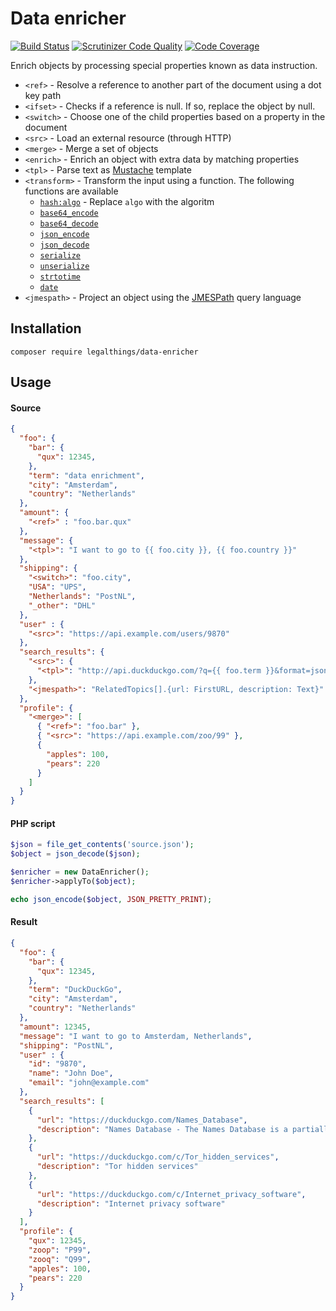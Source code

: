 Data enricher
=============

[![Build Status](https://travis-ci.org/legalthings/data-enricher.svg?branch=master)](https://travis-ci.org/legalthings/data-enricher)
[![Scrutinizer Code Quality](https://scrutinizer-ci.com/g/legalthings/data-enricher/badges/quality-score.png?b=master)](https://scrutinizer-ci.com/g/legalthings/data-enricher/?branch=master)
[![Code Coverage](https://scrutinizer-ci.com/g/legalthings/data-enricher/badges/coverage.png?b=master)](https://scrutinizer-ci.com/g/legalthings/data-enricher/?branch=master)

Enrich objects by processing special properties known as data instruction.

* `<ref>` - Resolve a reference to another part of the document using a dot key path
* `<ifset>` - Checks if a reference is null. If so, replace the object by null.
* `<switch>` - Choose one of the child properties based on a property in the document
* `<src>` - Load an external resource (through HTTP)
* `<merge>` - Merge a set of objects
* `<enrich>` - Enrich an object with extra data by matching properties
* `<tpl>` - Parse text as [Mustache](https://mustache.github.io/) template
* `<transform>` - Transform the input using a function. The following functions are available
  * [`hash:algo`](http://php.net/hash) - Replace `algo` with the algoritm
  * [`base64_encode`](http://php.net/base64_encode)
  * [`base64_decode`](http://php.net/base64_decode)
  * [`json_encode`](http://php.net/json_encode)
  * [`json_decode`](http://php.net/json_decode)
  * [`serialize`](http://php.net/serialize)
  * [`unserialize`](http://php.net/unserialize)
  * [`strtotime`](http://php.net/strtotime)
  * [`date`](http://php.net/date)
* `<jmespath>` - Project an object using the [JMESPath](http://jmespath.org/) query language

## Installation

    composer require legalthings/data-enricher

## Usage

#### Source

```json
{
  "foo": {
    "bar": {
      "qux": 12345,
    },
    "term": "data enrichment",
    "city": "Amsterdam",
    "country": "Netherlands"
  },
  "amount": {
    "<ref>" : "foo.bar.qux"
  },
  "message": {
    "<tpl>": "I want to go to {{ foo.city }}, {{ foo.country }}"
  },
  "shipping": {
    "<switch>": "foo.city",
    "USA": "UPS",
    "Netherlands": "PostNL",
    "_other": "DHL"
  },
  "user" : {
    "<src>": "https://api.example.com/users/9870"
  },
  "search_results": {
    "<src>": {
      "<tpl>": "http://api.duckduckgo.com/?q={{ foo.term }}&format=json"
    },
    "<jmespath>": "RelatedTopics[].{url: FirstURL, description: Text}"
  },
  "profile": {
    "<merge>": [
      { "<ref>": "foo.bar" },
      { "<src>": "https://api.example.com/zoo/99" },
      {
        "apples": 100,
        "pears": 220
      }
    ]
  }
}
```

#### PHP script

```php
$json = file_get_contents('source.json');
$object = json_decode($json);

$enricher = new DataEnricher();
$enricher->applyTo($object);

echo json_encode($object, JSON_PRETTY_PRINT);
```

#### Result

```json
{
  "foo": {
    "bar": {
      "qux": 12345,
    },
    "term": "DuckDuckGo",
    "city": "Amsterdam",
    "country": "Netherlands"
  },
  "amount": 12345,
  "message": "I want to go to Amsterdam, Netherlands",
  "shipping": "PostNL",
  "user" : {
    "id": "9870",
    "name": "John Doe",
    "email": "john@example.com"
  },
  "search_results": [
    {
      "url": "https://duckduckgo.com/Names_Database",
      "description": "Names Database - The Names Database is a partially defunct social network, owned and operated by Classmates.com, a wholly owned subsidiary of United Online. The site does not appear to be significantly updated since 2008, and has many broken links and display issues."
    },
    {
      "url": "https://duckduckgo.com/c/Tor_hidden_services",
      "description": "Tor hidden services"
    },
    {
      "url": "https://duckduckgo.com/c/Internet_privacy_software",
      "description": "Internet privacy software"
    }
  ],
  "profile": {
    "qux": 12345,
    "zoop": "P99",
    "zooq": "Q99",
    "apples": 100,
    "pears": 220
  }
}
```
